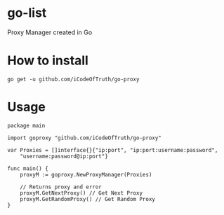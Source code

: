 # go-list
Proxy Manager created in Go

# How to install
```
go get -u github.com/iCodeOfTruth/go-proxy
```

# Usage

```golang
package main

import goproxy "github.com/iCodeOfTruth/go-proxy"

var Proxies = []interface{}{"ip:port", "ip:port:username:password",
	"username:password@ip:port"}

func main() {
	proxyM := goproxy.NewProxyManager(Proxies)

	// Returns proxy and error
	proxyM.GetNextProxy() // Get Next Proxy
	proxyM.GetRandomProxy() // Get Random Proxy
}
```